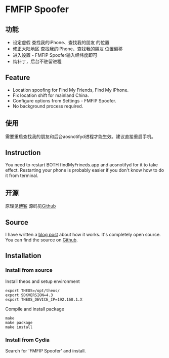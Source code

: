 FMFIP Spoofer
=====================

## 功能
+ 设定虚假 查找我的iPhone、查找我的朋友 的位置
+ 修正大陆地区 查找我的iPhone、查找我的朋友 位置偏移
+ 进入设置 - FMFIP Spoofer输入经纬度即可
+ 纯补丁，后台不驻留进程

## Feature
+ Location spoofing for Find My Friends, Find My iPhone.
+ Fix location shift for mainland China.
+ Configure options from Settings - FMFIP Spoofer.
+ No background process required.

## 使用
需要重启查找我的朋友和后台aosnotifyd进程才能生效。建议直接重启手机。


## Instruction
You need to restart BOTH findMyFrineds.app and aosnotifyd for it to take effect.
Restarting your phone is probably easier if you don't know how to do it from terminal.

## 开源
原理见[博客][post]
源码见[Github][source]

## Source
I have written a [blog post][post] about how it works.
It's completely open source. You can find the source on [Github][source]. 

## Installation

### Install from source

Install theos and setup environment

    export THEOS=/opt/theos/
    export SDKVERSION=4.3
    export THEOS_DEVICE_IP=192.168.1.X


Compile and install package

    make
    make package
    make install

### Install from Cydia

Search for 'FMFIP Spoofer' and install.


[post]: http://weishi.github.io/blog/2013/07/19/fixing-find-my-friends-location-shift-in-china/
[source]: https://github.com/weishi/FMFChinaLocationPatch
